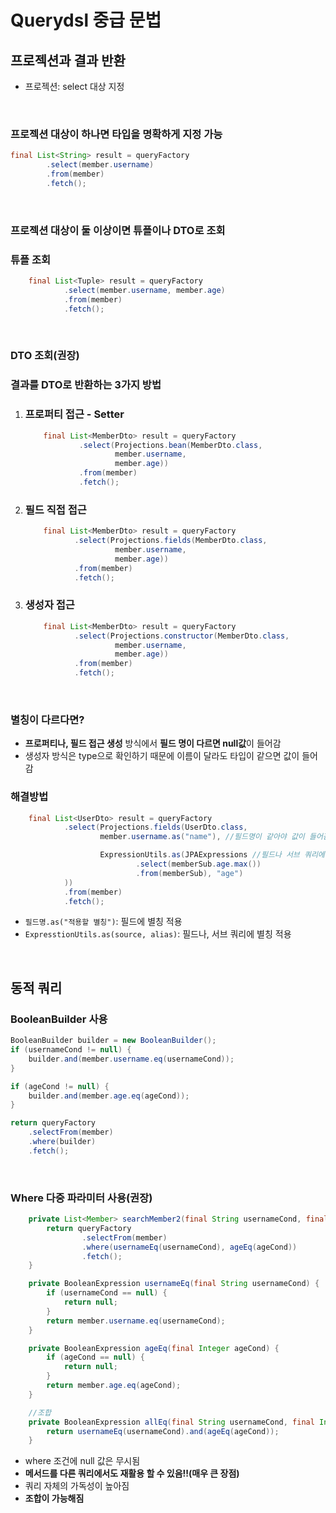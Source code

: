 # Querydsl 중급 문법

## 프로젝션과 결과 반환

- 프로젝션: select 대상 지정

</br >

### 프로젝션 대상이 하나면 타입을 명확하게 지정 가능

~~~java
final List<String> result = queryFactory
        .select(member.username)
        .from(member)
        .fetch();
~~~

</br >

### 프로젝션 대상이 둘 이상이면 튜플이나 DTO로 조회

### 튜플 조회

~~~java
    final List<Tuple> result = queryFactory
            .select(member.username, member.age)
            .from(member)
            .fetch();
~~~

</br >

### DTO 조회(권장)

### 결과를 DTO로 반환하는 3가지 방법

1. ### 프로퍼티 접근 - Setter

   ~~~java
       final List<MemberDto> result = queryFactory
               .select(Projections.bean(MemberDto.class,
                       member.username,
                       member.age))
               .from(member)
               .fetch();
   ~~~

   

2. ### 필드 직접 접근

   ~~~java
       final List<MemberDto> result = queryFactory
              .select(Projections.fields(MemberDto.class,
                       member.username,
                       member.age))
              .from(member)
              .fetch();
   ~~~

   

3. ### 생성자 접근

   ~~~java
       final List<MemberDto> result = queryFactory
              .select(Projections.constructor(MemberDto.class,
                       member.username,
                       member.age))
              .from(member)
              .fetch();
   ~~~

</br >

### 별칭이 다르다면?

- **프로퍼티나, 필드 접근 생성** 방식에서 **필드 명이 다르면 null값**이 들어감
- 생성자 방식은 type으로 확인하기 때문에 이름이 달라도 타입이 같으면 값이 들어감

### 해결방법

~~~java
    final List<UserDto> result = queryFactory
            .select(Projections.fields(UserDto.class,
                    member.username.as("name"), //필드명이 같아야 값이 들어감, 필드에 별칭 적용

                    ExpressionUtils.as(JPAExpressions //필드나 서브 쿼리에 별칭 적용
                            .select(memberSub.age.max())
                            .from(memberSub), "age")
            ))
            .from(member)
            .fetch();
~~~

- `필드명.as("적용할 별칭")`: 필드에 별칭 적용
- `ExpresstionUtils.as(source, alias)`: 필드나, 서브 쿼리에 별칭 적용

</br >

## 동적 쿼리

### BooleanBuilder 사용

~~~java
BooleanBuilder builder = new BooleanBuilder();
if (usernameCond != null) {
    builder.and(member.username.eq(usernameCond));
}

if (ageCond != null) {
    builder.and(member.age.eq(ageCond));
}

return queryFactory
    .selectFrom(member)
    .where(builder)
    .fetch();
~~~

</br >

### Where 다중 파라미터 사용(권장)

~~~java
    private List<Member> searchMember2(final String usernameCond, final Integer ageCond) {
        return queryFactory
                .selectFrom(member)
                .where(usernameEq(usernameCond), ageEq(ageCond))
                .fetch();
    }

    private BooleanExpression usernameEq(final String usernameCond) {
        if (usernameCond == null) {
            return null;
        }
        return member.username.eq(usernameCond);
    }

    private BooleanExpression ageEq(final Integer ageCond) {
        if (ageCond == null) {
            return null;
        }
        return member.age.eq(ageCond);
    }

    //조합
    private BooleanExpression allEq(final String usernameCond, final Integer ageCond) {
        return usernameEq(usernameCond).and(ageEq(ageCond));
    }
~~~

- where 조건에 null 값은 무시됨
- **메서드를 다른 쿼리에서도 재활용 할 수 있음!!(매우 큰 장점)**
- 쿼리 자체의 가독성이 높아짐
- **조합이 가능해짐**

